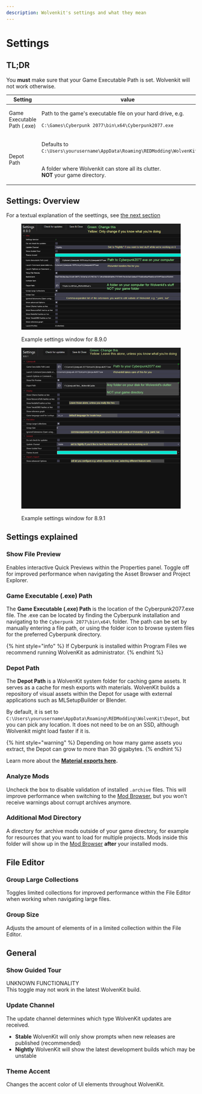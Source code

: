 ```yaml
---
description: Wolvenkit's settings and what they mean
---
```


# Settings

## TL;DR

You **must** make sure that your Game Executable Path is set. Wolvenkit will not work otherwise.

<table><thead><tr><th width="281">Setting</th><th>value</th></tr></thead><tbody><tr><td>Game Executable Path (.exe)</td><td><p>Path to the game's executable file on your hard drive, e.g. </p><p><code>C:\Games\Cyberpunk 2077\bin\x64\Cyberpunk2077.exe</code></p></td></tr><tr><td>Depot Path</td><td><p>Defaults to <code>C:\Users\yourusername\AppData\Roaming\REDModding\WolvenKit\Depot</code></p><p><br>A folder where Wolvenkit can store all its clutter. <br><strong>NOT</strong> your game directory.</p></td></tr></tbody></table>

## Settings: Overview

For a textual explanation of the seettings, see [the next section](settings.md#settings-explained)

<figure><img src="../.gitbook/assets/8.9.0 settings generic.png" alt=""><figcaption><p>Example settings window for 8.9.0</p></figcaption></figure>

<figure><img src="../.gitbook/assets/8.9.1 settings generic.png" alt=""><figcaption><p>Example settings window for 8.9.1</p></figcaption></figure>

## Settings explained

### Show File Preview

Enables interactive Quick Previews within the Properties panel. Toggle off for improved performance when navigating the Asset Browser and Project Explorer.

### **Game Executable (.exe) Path**

The **Game Executable (.exe) Path** is the location of the Cyberpunk2077.exe file. The .exe can be located by finding the Cyberpunk installation and navigating to the `Cyberpunk 2077\bin\x64\` folder. The path can be set by manually entering a file path, or using the folder icon to browse system files for the preferred Cyberpunk directory.&#x20;

{% hint style="info" %}
If Cyberpunk is installed within Program Files we recommend running WolvenKit as administrator.
{% endhint %}

### Depot Path

The **Depot Path** is a WolvenKit system folder for caching game assets.  It serves as a cache for mesh exports with materials. WolvenKit builds a repository of visual assets within the Depot for usage with external applications such as MLSetupBuilder or Blender.&#x20;

By default, it is set to `C:\Users\yourusername\AppData\Roaming\REDModding\WolvenKit\Depot`, but you can pick any location. It does not need to be on an SSD, although Wolvenkit might load faster if it is.

{% hint style="warning" %}
Depending on how many game assets you extract, the Depot can grow to more than 30 gigabytes.
{% endhint %}

Learn more about the [**Material exports here**](usage/blender-integration.md)**.**

### Analyze Mods

Uncheck the box to disable validation of installed `.archive` files. This will improve performance when switching to the [Mod Browser](editor/asset-browser.md#mod-browser), but you won't receive warnings about corrupt archives anymore.

### Additional Mod Directory

A directory for .archive mods outside of your game directory, for example for resources that you want to load for multiple projects. Mods inside this folder will show up in the [Mod Browser](editor/asset-browser.md#mod-browser) **after** your installed mods.

## File Editor

### Group Large Collections

Toggles limited collections for improved performance within the File Editor when working when navigating large files.

### Group Size

Adjusts the amount of elements of in a limited collection within the File Editor.

## General

### **Show Guided Tour**

UNKNOWN FUNCTIONALITY\
This toggle may not work in the latest WolvenKit build.

### **Update Channel**

The update channel determines which type WolvenKit updates are received.

* **Stable**    WolvenKit will only show prompts when new releases are published (recommended)
* **Nightly**    WolvenKit will show the latest development builds which may be unstable

### **Theme Accent**

Changes the accent color of UI elements throughout WolvenKit.
